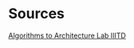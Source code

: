 # Sources
[Algorithms to Architecture Lab IIITD](https://www.youtube.com/watch?v=Nj6JRQzwpwk&list=PL579fbjB-a0trpQDGvRc72k7_4Es0s1GH&pp=iAQB)
